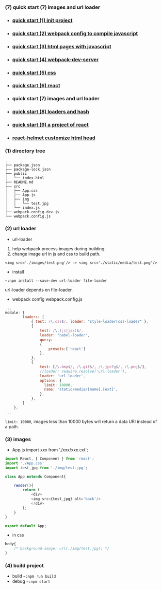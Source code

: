 ### **(7) quick start (7) images and url loader**


+ ### [quick start (1) init project](https://www.jianshu.com/p/b5df2e74aa20)
+ ### [quick start (2) webpack config to compile javascript](https://www.jianshu.com/p/71e4b19c1264)
+ ### [quick start (3) html pages with javascript](https://www.jianshu.com/p/8e2656d51037)
+ ### [quick start (4) webpack-dev-server](https://www.jianshu.com/p/58dd29b62500)
+ ### [quick start (5) css](https://www.jianshu.com/p/e98d4c4d34cf)
+ ### [quick start (6) react](https://www.jianshu.com/p/9b31cb59ecb5)
+ ### quick start (7) images and url loader
+ ### [quick start (8) loaders and hash](https://www.jianshu.com/p/64fe50f2d3ad)
+ ### [quick start (9) a project of react](https://www.jianshu.com/p/395b299fa8f0)
+ ### [react-helmet customize html head](https://www.jianshu.com/p/97ced0c8f891)

### (1) directory tree
```
.
├── package.json
├── package-lock.json
├── public
│   └── index.html
├── README.md
├── src
│   ├── App.css
│   ├── App.js
│   ├── img
│   │   └── test.jpg
│   └── index.js
├── webpack.config.dev.js
└── webpack.config.js
```

### (2) url loader
+ url-loader
1) help webpack process images during building.
2) change image url in js and css to build path.
```
<img src='./images/test.png'/> -> <img src='./static/media/test.png'/>
```
+ install
```
~:npm install --save-dev url-loader file-loader
```
url-loader depends on file-loader.

+ webpack config
webpack.config.js
```js
...
module: {
        loaders: [
            { test: /\.css$/, loader: "style-loader!css-loader" },
            { 
                test: /\.(js|jsx)$/, 
                loader: "babel-loader",
                query:
                {
                    presets:['react']
                },
            },
            {
                test: [/\.bmp$/, /\.gif$/, /\.jpe?g$/, /\.png$/],
                //loader: require.resolve('url-loader'),
                loader: 'url-loader',
                options: {
                  limit: 10000,
                  name: 'static/media/[name].[ext]',
                },
            },
        ]
    },
...
```
```limit: 10000```, images less than 10000 bytes will return a data URI instead of a path.

### (3) images
+ App.js
import xxx from './xxx/xxx.ext';
```js
import React, { Component } from 'react';
import './App.css'
import test_jpg from './img/test.jpg';

class App extends Component{

    render(){
        return (
            <div>
            <img src={test_jpg} alt='back'/>
            </div>
        );
    }
}

export default App;
```

+ in css
```css
body{
    /* background-image: url(./img/test.jpg); */
}
```

### (4) build project
+ build
```~:npm run build```
+ debug
```~:npm start```